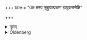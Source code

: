 +++
title = "09 तस्य जुहुयात्प्रथमा हव्युवाससेति"

+++

<details><summary>मूलम्</summary>

तस्य जुहुयात्प्रथमा हव्युवाससेति ९
</details>

<details><summary>Oldenberg</summary>

9. Of that (milk-rice) he should make an oblation with (the Mantra), 'She shone forth as the first' (MB. II, 2, 1).
</details>
